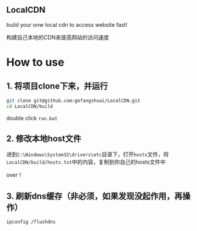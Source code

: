 LocalCDN
----
build your onw local cdn to access website fast!

构建自己本地的CDN来提高网站的访问速度

# How to use
## 1. 将项目clone下来，并运行
```bash
git clone git@github.com:gefangshuai/LocalCDN.git
cd LocalCDN/build
```
double click `run.bat`

## 2. 修改本地host文件

进到`C:\Windows\System32\drivers\etc`目录下，打开`hosts`文件，将`LocalCDN/build/hosts.txt`中的内容，复制到你自己的hosts文件中

over！
## 3. 刷新dns缓存（非必须，如果发现没起作用，再操作）

```bash
ipconfig /flushdns
```

